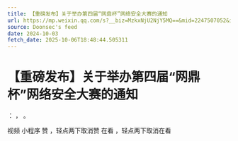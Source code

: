```yaml
---
title: 【重磅发布】关于举办第四届“网鼎杯”网络安全大赛的通知
url: https://mp.weixin.qq.com/s?__biz=MzkxNjU2NjY5MQ==&mid=2247507052&idx=1&sn=e12223639d12cbc30372fb7d735e4809
source: Doonsec's feed
date: 2024-10-03
fetch_date: 2025-10-06T18:48:44.505311
---
```


# 【重磅发布】关于举办第四届“网鼎杯”网络安全大赛的通知

：
，
。

视频
小程序
赞
，轻点两下取消赞
在看
，轻点两下取消在看